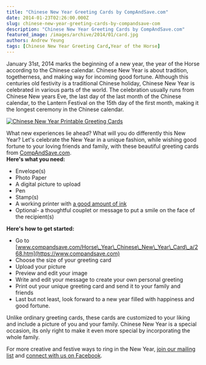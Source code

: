 ```yaml
---
title: "Chinese New Year Greeting Cards by CompAndSave.com"
date: 2014-01-23T02:26:00.000Z
slug: chinese-new-year-greeting-cards-by-compandsave-com
description: "Chinese New Year Greeting Cards by CompAndSave.com"
featured_image: /images/archive/2014/01/card.jpg
authors: Andrew Yeung
tags: [Chinese New Year Greeting Card,Year of the Horse]
---
```


January 31st, 2014 marks the beginning of a new year, the year of the Horse according to the Chinese calendar. Chinese New Year is about tradition, togetherness, and making way for incoming good fortune. Although this centuries old festivity is a traditional Chinese holiday, Chinese New Year is celebrated in various parts of the world. The celebration usually runs from Chinese New years Eve, the last day of the last month of the Chinese calendar, to the Lantern Festival on the 15th day of the first month, making it the longest ceremony in the Chinese calendar.

[![Chinese New Year Printable Greeting Cards](/blog/images/card.jpg)](https://www.compandsave.com)

What new experiences lie ahead? What will you do differently this New Year? Let's celebrate the New Year in a unique fashion, while wishing good fortune to your loving friends and family, with these beautiful greeting cards from [CompAndSave.com](https://www.compandsave.com?Redirected=Y).   
**Here's what you need:**

* Envelope(s)
* Photo Paper
* A digital picture to upload
* Pen
* Stamp(s)
* A working printer with [a good amount of ink](https://www.compandsave.com?Redirected=Y)
* Optional- a thoughtful couplet or message to put a smile on the face of the recipient(s)

**Here's how to get started:**

* Go to [www.compandsave.com/Horse\_Year\_Chinese\_New\_Year\_Card\_a/268.htm](https://www.compandsave.com)
* Choose the size of your greeting card
* Upload your picture
* Preview and edit your image
* Write and edit your message to create your own personal greeting
* Print out your unique greeting card and send it to your family and friends
* Last but not least, look forward to a new year filled with happiness and good fortune.

Unlike ordinary greeting cards, these cards are customized to your liking and include a picture of you and your family. Chinese New Year is a special occasion, its only right to make it even more special by incorporating the whole family. 

For more creative and festive ways to ring in the New Year, [join our mailing list](https://www.compandsave.com/welcome/subscribe/) and [connect with us on Facebook](https://www.facebook.com/compandsave.ink).